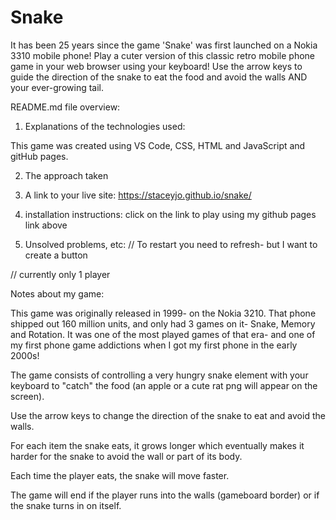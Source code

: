 # Snake
It has been 25 years since the game 'Snake' was first launched on a Nokia 3310 mobile phone! Play a cuter version of this classic retro mobile phone game in your web browser using your keyboard! Use the arrow keys to guide the direction of the snake to eat the food and avoid the walls AND your ever-growing tail.

README.md file overview:
1. Explanations of the technologies used: 

This game was created using VS Code, CSS, HTML and JavaScript and gitHub pages.

2. The approach taken

3. A link to your live site:
https://staceyjo.github.io/snake/

4. installation instructions:
click on the link to play using my github pages link above

5. Unsolved problems, etc:
// To restart you need to refresh- but I want to create a button

// currently only 1 player

Notes about my game: 

This game was originally released in 1999- on the Nokia 3210. That phone shipped out 160 million units, and only had 3 games on it- Snake, Memory and Rotation. It was one of the most played games of that era- and one of my first phone game addictions when I got my first phone in the early 2000s!

The game consists of controlling a very hungry snake element with your keyboard to "catch" the food (an apple or a cute rat png will appear on the screen). 

Use the arrow keys to change the direction of the snake to eat and avoid the walls.

For each item the snake eats, it grows longer which eventually makes it harder for the snake to avoid the wall or part of its body. 

Each time the player eats, the snake will move faster. 

The game will end if the player runs into the walls (gameboard border) or if the snake turns in on itself. 





